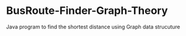 # BusRoute-Finder-Graph-Theory
Java program to find the shortest distance using Graph data strucuture
